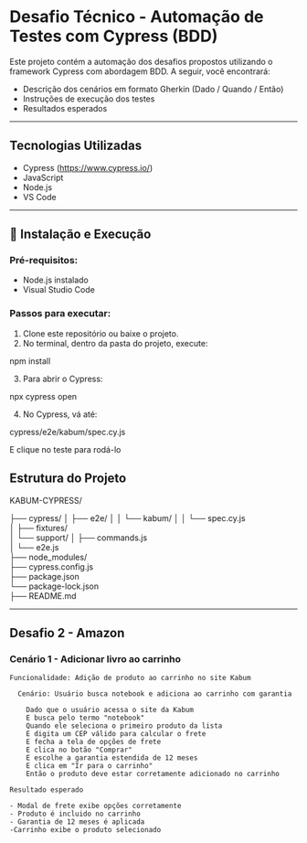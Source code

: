 # Desafio Técnico - Automação de Testes com Cypress (BDD)

Este projeto contém a automação dos desafios propostos utilizando o framework Cypress com abordagem BDD. A seguir, você encontrará:

- Descrição dos cenários em formato Gherkin (Dado / Quando / Então)
- Instruções de execução dos testes
- Resultados esperados

---

## Tecnologias Utilizadas

- Cypress (https://www.cypress.io/)
- JavaScript
- Node.js
- VS Code

---

## 🚀 Instalação e Execução

### Pré-requisitos:
- Node.js instalado
- Visual Studio Code

### Passos para executar:

1. Clone este repositório ou baixe o projeto.
2. No terminal, dentro da pasta do projeto, execute:

npm install

3. Para abrir o Cypress:

npx cypress open

4. No Cypress, vá até:

cypress/e2e/kabum/spec.cy.js

E clique no teste para rodá-lo

## Estrutura do Projeto

KABUM-CYPRESS/

├── cypress/
│   ├── e2e/
│   │   └── kabum/
│   │       └── spec.cy.js          
│   ├── fixtures/                   
│   └── support/
│       ├── commands.js             
│       └── e2e.js                  
├── node_modules/                   
├── cypress.config.js               
├── package.json                    
└── package-lock.json            
├── README.md  

---

## Desafio 2 - Amazon

### Cenário 1 - Adicionar livro ao carrinho

```gherkin
Funcionalidade: Adição de produto ao carrinho no site Kabum

  Cenário: Usuário busca notebook e adiciona ao carrinho com garantia

    Dado que o usuário acessa o site da Kabum
    E busca pelo termo "notebook"
    Quando ele seleciona o primeiro produto da lista
    E digita um CEP válido para calcular o frete
    E fecha a tela de opções de frete
    E clica no botão "Comprar"
    E escolhe a garantia estendida de 12 meses
    E clica em "Ir para o carrinho"
    Então o produto deve estar corretamente adicionado no carrinho

Resultado esperado

- Modal de frete exibe opções corretamente
- Produto é incluido no carrinho
- Garantia de 12 meses é aplicada
-Carrinho exibe o produto selecionado


